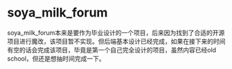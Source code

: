 # soya_milk_forum
  soya_milk_forum本来是要作为毕业设计的一个项目，后来因为找到了合适的开源项目进行魔改，该项目暂不实现。但后端基本设计已经完成，如果在接下来的时间有空的话会完成该项目，毕竟是第一个自己完全设计的项目，虽然内容已经old school，但还是想抽时间完成一下。
